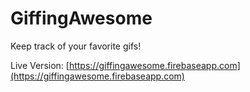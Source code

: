 # GiffingAwesome
Keep track of your favorite gifs!

Live Version: [https://giffingawesome.firebaseapp.com](https://giffingawesome.firebaseapp.com)
